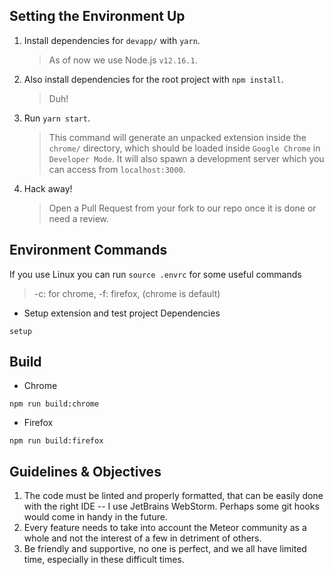 ## Setting the Environment Up

1. Install dependencies for `devapp/` with `yarn`.

   > As of now we use Node.js `v12.16.1`.

2. Also install dependencies for the root project with `npm install`.

   > Duh!

3. Run `yarn start`.

   > This command will generate an unpacked extension inside the `chrome/` directory, which should be loaded inside `Google Chrome` in `Developer Mode`. It will also spawn a development server which you can access from `localhost:3000`.

4. Hack away!

   > Open a Pull Request from your fork to our repo once it is done or need a review.

## Environment Commands

If you use Linux you can run `source .envrc` for some useful commands

> -c: for chrome, -f: firefox, (chrome is default)

* Setup extension and test project Dependencies

```shell
setup
```


## Build
* Chrome
```shell
npm run build:chrome
```
* Firefox
```shell
npm run build:firefox
```


## Guidelines & Objectives

1. The code must be linted and properly formatted, that can be easily done with the right IDE -- I use JetBrains WebStorm. Perhaps some git hooks would come in handy in the future.
2. Every feature needs to take into account the Meteor community as a whole and not the interest of a few in detriment of others.
3. Be friendly and supportive, no one is perfect, and we all have limited time, especially in these difficult times.
